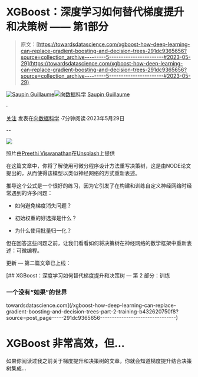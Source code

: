 # XGBoost：深度学习如何替代梯度提升和决策树 —— 第1部分

> 原文：[https://towardsdatascience.com/xgboost-how-deep-learning-can-replace-gradient-boosting-and-decision-trees-291dc9365656?source=collection_archive---------5-----------------------#2023-05-29](https://towardsdatascience.com/xgboost-how-deep-learning-can-replace-gradient-boosting-and-decision-trees-291dc9365656?source=collection_archive---------5-----------------------#2023-05-29)

[](https://medium.com/@guillaume.saupin?source=post_page-----291dc9365656--------------------------------)[![Saupin Guillaume](../Images/d9112d3cdfe6f335b6ff2c875fba6bb5.png)](https://medium.com/@guillaume.saupin?source=post_page-----291dc9365656--------------------------------)[](https://towardsdatascience.com/?source=post_page-----291dc9365656--------------------------------)[![向数据科学](../Images/a6ff2676ffcc0c7aad8aaf1d79379785.png)](https://towardsdatascience.com/?source=post_page-----291dc9365656--------------------------------) [Saupin Guillaume](https://medium.com/@guillaume.saupin?source=post_page-----291dc9365656--------------------------------)

·

[关注](https://medium.com/m/signin?actionUrl=https%3A%2F%2Fmedium.com%2F_%2Fsubscribe%2Fuser%2F891e27328f3a&operation=register&redirect=https%3A%2F%2Ftowardsdatascience.com%2Fxgboost-how-deep-learning-can-replace-gradient-boosting-and-decision-trees-291dc9365656&user=Saupin+Guillaume&userId=891e27328f3a&source=post_page-891e27328f3a----291dc9365656---------------------post_header-----------) 发表在[向数据科学](https://towardsdatascience.com/?source=post_page-----291dc9365656--------------------------------) ·7分钟阅读·2023年5月29日[](https://medium.com/m/signin?actionUrl=https%3A%2F%2Fmedium.com%2F_%2Fvote%2Ftowards-data-science%2F291dc9365656&operation=register&redirect=https%3A%2F%2Ftowardsdatascience.com%2Fxgboost-how-deep-learning-can-replace-gradient-boosting-and-decision-trees-291dc9365656&user=Saupin+Guillaume&userId=891e27328f3a&source=-----291dc9365656---------------------clap_footer-----------)

--

[](https://medium.com/m/signin?actionUrl=https%3A%2F%2Fmedium.com%2F_%2Fbookmark%2Fp%2F291dc9365656&operation=register&redirect=https%3A%2F%2Ftowardsdatascience.com%2Fxgboost-how-deep-learning-can-replace-gradient-boosting-and-decision-trees-291dc9365656&source=-----291dc9365656---------------------bookmark_footer-----------)![](../Images/d836a60a327155b897054d6830cd01dc.png)

照片由[Preethi Viswanathan](https://unsplash.com/@sallybrad2016?utm_source=medium&utm_medium=referral)在[Unsplash](https://unsplash.com/?utm_source=medium&utm_medium=referral)上提供

在这篇文章中，你将了解使用可微分程序设计方法重写决策树，这是由NODE论文提出的，从而使得该模型以类似神经网络的方式重新表述。

推导这个公式是一个很好的练习，因为它引发了在构建和训练自定义神经网络时经常遇到的许多问题：

+   如何避免梯度消失问题？

+   初始权重的好选择是什么？

+   为什么使用批量归一化？

但在回答这些问题之前，让我们看看如何将决策树在神经网络的数学框架中重新表述：可微编程。

更新 — 第二篇文章已上线：

[](/xgboost-how-deep-learning-can-replace-gradient-boosting-and-decision-trees-part-2-training-b432620750f8?source=post_page-----291dc9365656--------------------------------) [## XGBoost：深度学习如何替代梯度提升和决策树 — 第 2 部分：训练

### 一个没有“如果”的世界

towardsdatascience.com](/xgboost-how-deep-learning-can-replace-gradient-boosting-and-decision-trees-part-2-training-b432620750f8?source=post_page-----291dc9365656--------------------------------)

# XGBoost 非常高效，但…

如果你阅读过我之前关于梯度提升和决策树的文章，你就会知道梯度提升结合决策树集成…
